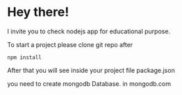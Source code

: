 # Hey there!

I invite you to check nodejs app for educational purpose.

To start a project please clone git repo after

```
npm install
```

After that you will see inside your project file package.json

you need to create mongodb Database. in mongodb.com
